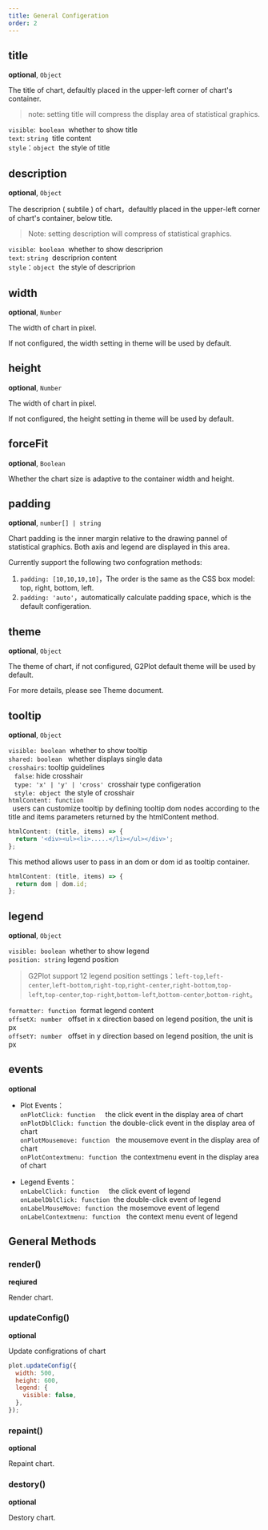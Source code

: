 ```yaml
---
title: General Configeration
order: 2
---
```


## title

**optional**, `Object`

The title of chart, defaultly placed in the upper-left corner of chart's container.

> note: setting title will compress the display area of statistical graphics.

`visible`:  `boolean`  whether to show title<br />
`text`: `string`  title content<br />
`style`：`object`  the style of title

## description

**optional**, `Object`

The descriprion ( subtile ) of chart，defaultly placed in the upper-left corner of chart's container, below title.

> Note: setting description will compress of statistical graphics.

`visible`:  `boolean`  whether to show descriprion<br />
`text`: `string`  descriprion content<br />
`style`：`object`  the style of descriprion

## width

**optional**, `Number`

The width of chart in pixel.

If not configured, the width setting in theme will be used by default.

## height

**optional**, `Number`

The width of chart in pixel.

If not configured, the height setting in theme will be used by default.

## forceFit

**optional**, `Boolean`

Whether the chart size is adaptive to the container width and height.

## padding

**optional**, `number[] | string`

Chart padding is the inner margin relative to the drawing pannel of statistical graphics. Both axis and legend are displayed in this area.

Currently support the following two confogration methods:

1. `padding: [10,10,10,10]`，The order is the same as the CSS box model: top, right, bottom, left.
1. `padding: 'auto'`，automatically calculate padding space, which is the default configeration.

## theme

**optional**, `Object`

The theme of chart, if not configured, G2Plot default theme will be used by default.

For more details, please see Theme document.

## tooltip

**optional**, `Object`

`visible: boolean`  whether to show tooltip<br />
`shared: boolean`   whether displays single data<br />
`crosshairs`: tooltip guidelines<br />   `false`: hide crosshair<br />   `type: 'x' | 'y' | 'cross'`  crosshair type configeration<br />   `style: object`  the style of crosshair<br />
`htmlContent: function`<br />  users can customize tooltip by defining tooltip dom nodes according to the title and items parameters returned by the htmlContent method.

```js
htmlContent: (title, items) => {
  return '<div><ul><li>.....</li></ul></div>';
};
```

This method allows user to pass in an dom or dom id as tooltip container.

```js
htmlContent: (title, items) => {
  return dom | dom.id;
};
```

## legend

**optional**, `Object`

`visible: boolean`  whether to show legend<br />
`position: string` legend position

> G2Plot support 12 legend position settings：`left-top`,`left-center`,`left-bottom`,`right-top`,`right-center`,`right-bottom`,`top-left`,`top-center`,`top-right`,`bottom-left`,`bottom-center`,`bottom-right`。

`formatter: function`  format legend content<br />
`offsetX: number`   offset in x direction based on legend position, the unit is px<br />
`offsetY: number`   offset in y direction based on legend position, the unit is px

## events

**optional**

- Plot Events：<br />
  `onPlotClick: function`     the click event in the display area of chart<br />
  `onPlotDblClick: function`  the double-click event in the display area of chart<br />
  `onPlotMousemove: function`   the mousemove event in the display area of chart<br />
  `onPlotContextmenu: function`  the contextmenu event in the display area of chart

- Legend Events：<br />
  `onLabelClick: function`     the click event of legend<br />
  `onLabelDblClick: function`  the double-click event of legend<br />
  `onLabelMouseMove: function`  the mosemove event of legend<br />
  `onLabelContextmenu: function`   the context menu event of legend

## General Methods

### render()

**reqiured**

Render chart.

### updateConfig()

**optional**

Update configrations of chart

```js
plot.updateConfig({
  width: 500,
  height: 600,
  legend: {
    visible: false,
  },
});
```

### repaint()

**optional**

Repaint chart.

### destory()

**optional**

Destory chart.
